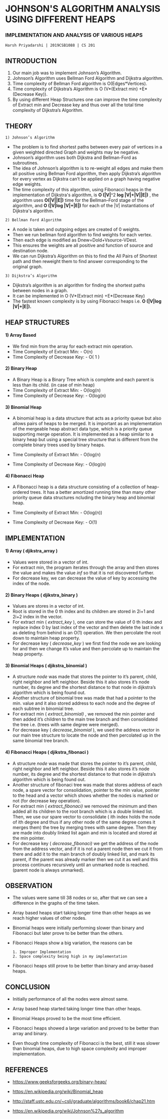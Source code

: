 # JOHNSON'S ALGORITHM ANALYSIS USING DIFFERENT HEAPS

### IMPLEMENTATION AND ANALYSIS OF VARIOUS HEAPS

```
Harsh Priyadarshi | 2019CSB1088 | CS 201
```

## INTRODUCTION

1) Our main job was to implement Johnson’s Algorithm.
2) Johnson’s Algorithm uses Bellman Ford Algorithm and Dijkstra algorithm.
3) Time complexity of Bellman Ford algorithm is O(Edges*Vertices).
4) Time complexity of Dijkstra’s Algorithm is O (V*(Extract min) +E*(Decrease Key)).
5) By using different Heap Structures one can improve the time complexity of Extract min and Decrease
key and thus over all the total time complexity of Dijkstra’s Algorithm.

## THEORY

```
1) Johnson’s Algorithm
```
- The problem is to find shortest paths between every pair of vertices in a given weighted
    directed Graph and weights may be negative.
- Johnson’s algorithm uses both Dijkstra and Bellman-Ford as subroutines.
- The idea of Johnson’s algorithm is to re-weight all edges and make them all positive using
    Bellman Ford algorithm, then apply Dijkstra’s algorithm for every vertex as Dijkstra can’t be
    applied on a graph having negative edge weights.
- The time complexity of this algorithm, using Fibonacci heaps in the implementation of
    Dijkstra's algorithm, is **O (|V|**^2 **log |V|+|V||E|)** , the algorithm uses **O(|V||E|)** time for the
    Bellman–Ford stage of the algorithm, and **O (|V|log |V|+|E|)** for each of the |V|
    instantiations of Dijkstra's algorithm.

```
2) Bellman Ford Algorithm
```
- A node is taken and outgoing edges are created of 0 weights.
- Then we run bellman ford algorithm to find weights for each vertex.
- Then each edge is modified as Dnew=Dold+Vsource-VDest.
- This ensures the weights are all positive and function of source and destination node.
- We can run Dijkstra’s Algorithm on this to find the All Pairs of Shortest path and then
    reweight them to find answer corresponding to the original graph.

```
3) Dijkstra’s Algorithm
```
- Dijkstra’s algorithm is an algorithm for finding the shortest paths between nodes in a graph.
- It can be implemented in O (V*(Extract min) +E*(Decrease Key)
- The fastest known complexity is by using Fibonacci heaps i.e. **O (|V|log |V|+|E|).**


## HEAP STRUCTURES

#### 1) Array Based

- We find min from the array for each extract min operation.
- Time Complexity of Extract Min: - O(n)
- Time Complexity of Decrease Key: - O( 1 )

#### 2) Binary Heap

- A Binary Heap is a Binary Tree which is complete and each parent is less than its child.
    (in case of min heap)
- Time Complexity of Extract Min: - O(log(n)
- Time Complexity of Decrease Key: - O(log(n)

#### 3) Binomial Heap

- A binomial heap is a data structure that acts as a priority queue but also allows pairs of
    heaps to be merged. It is important as an implementation of the mergeable heap abstract
    data type, which is a priority queue supporting merge operation. It is implemented as a
    heap similar to a binary heap but using a special tree structure that is different from the complete binary trees used by binary heaps.

- Time Complexity of Extract Min: - O(log(n)
- Time Complexity of Decrease Key: - O(log(n)

#### 4) Fibonacci Heap

- A Fibonacci heap is a data structure consisting of a collection of heap-ordered trees. It
    has a better amortized running time than many other priority queue data structures ncluding the binary heap and binomial heap.

- Time Complexity of Extract Min: - O(log(n))
- Time Complexity of Decrease Key: - O(1)


## IMPLEMENTATION

#### 1) Array ( djikstra_array )

- Values were stored in a vector of int.
- For extract min, the program iterates through the array and then stores the value and makes the value _inf_ so that it is not discovered further.
- For decrease key, we can decrease the value of key by accessing the index of the node.

#### 2) Binary Heaps ( djikstra_binary )

- Values are stores in a vector of int.
- Root is stored in the 0 th index and its children are stored in 2i+1 and 2i+2 index in the vector.
- For extract min ( _extract_key_ ), one can store the value of 0 th index and replace index 0 by last index of the vector and then delete the last inde x as deleting from behind is an O(1) operation. We then percolate the root down to maintain heap property.
- For decrease key ( _decrease_key_ ) we first find the node we are looking for and then we change it’s value and then percolate up to maintain the heap property.

#### 3) Binomial Heaps ( djikstra_binomial )

- A structure _node_ was made that stores the pointer to it’s parent, child, right neighbor and left neighbor. Beside this it also stores it’s node number, its degree and the shortest distance to that node in dijkstra’s algorithm which is being found out.
- Another structure of binomial tree was made that had a pointer to the min. value and it also stored address to each node and the degree of each subtree in binomial tree.
- For extract min ( _extract_binomial)_ , we removed the min pointer and then added it’s children to the main tree branch and then consolidated the tree i.e. (trees with same degree were merged).
- For decrease key ( _decrease_binomial_ ), we used the address vector in our main tree structure to locate the node and then percolated up in the same binomial tree branch.

#### 4) Fibonacci Heaps ( djikstra_fibonaci )

- A structure _node_ was made that stores the pointer to it’s parent, child, right neighbor and left neighbor. Beside this it also stores it’s node number, its degree and the shortest distance to that node in dijkstra’s algorithm which is being found out.
- Another structure of fibonaci tree was made that stores address of each node, a spare  vector for consolidation, pointer to the min value, pointer to the head and a vector which shows whether the nodes is marked or not (for decrease key operation).
- For extract min ( _extract_fibonaci)_ we removed the minimum and then added all its children to the root branch which is a double linked list. Then, we use our spare vector to consolidate ( ith index holds the node of ith degree and thus if any other node of the same degree comes it merges them) the tree by merging trees with same degree. Then they are made into doubly linked list again and min is located and stored at the min pointer.
- For decrease key ( _decrease_fibonaci)_ we get the address of the node from the address vector, and if it is not a parent node then we cut it from there and add it to the main branch of doubly linked list, and mark its parent, if the parent was already marker then we cut it as well and this process continues recursively until an unmarked node is reached. (parent node is always unmarked).

## OBSERVATION

- The values were same till 38 nodes or so, after that we can see a difference in the graphs of the time taken.

- Array based heaps start taking longer time than other heaps as we reach higher values of other nodes.

- Binomial heaps were initially performing slower than binary and Fibonacci but later prove to be better than the others.

- Fibonacci Heaps show a big variation, the reasons can be

      1. Improper Implementation
      2. Space complexity being high in my implementation

- Fibonacci heaps still prove to be better than binary and array-based heaps.

## CONCLUSION

- Initially performance of all the nodes were almost same.

- Array based heap started taking longer time than other heaps.

- Binomial Heaps proved to be the most time efficient.

-  Fibonacci heaps showed a large variation and proved to be better than array and binary.

- Even though time complexity of Fibonacci is the best, still it was slower than binomial heaps, due to high space complexity and improper implementation.

## REFERENCES

- https://www.geeksforgeeks.org/binary-heap/

- https://en.wikipedia.org/wiki/Binomial_heap

- http://staff.ustc.edu.cn/~csli/graduate/algorithms/book6/chap21.htm

- https://en.wikipedia.org/wiki/Johnson%27s_algorithm


